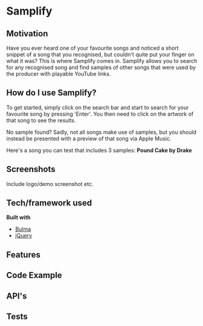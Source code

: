 # Samplify

## Motivation

Have you ever heard one of your favourite songs and noticed a short snippet of a song that you recognised, but couldn't quite put your finger on what it was? This is where Samplify comes in. Samplify allows you to search for any recognised song and find samples of other songs that were used by the producer with playable YouTube links.

## How do I use Samplify?

To get started, simply click on the search bar and start to search for your favourite song by pressing 'Enter'. You then need to click on the artwork of that song to see the results.

No sample found? Sadly, not all songs make use of samples, but you should instead be presented with a preview of that song via Apple Music.

Here's a song you can test that includes 3 samples:
**Pound Cake by Drake**

## Screenshots

Include logo/demo screenshot etc.

## Tech/framework used

<b>Built with</b>

- [Bulma](https://bulma.io/)
- [jQuery](https://jquery.com/)

## Features

## Code Example

## API's

## Tests
